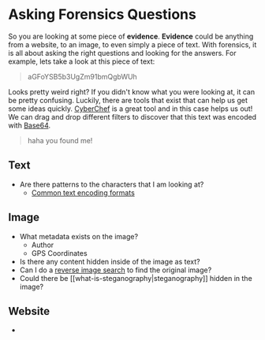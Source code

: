 # Asking Forensics Questions

So you are looking at some piece of **evidence**. **Evidence** could be anything from a website, to an image, to even simply a piece of text. With forensics, it is all about asking the right questions and looking for the answers. For example, lets take a look at this piece of text:

> aGFoYSB5b3UgZm91bmQgbWUh

Looks pretty weird right? If you didn't know what you were looking at, it can be pretty confusing. Luckily, there are tools that exist that can help us get some ideas quickly. [CyberChef](https://gchq.github.io/CyberChef/#recipe=To_Base64('A-Za-z0-9%2B/%3D')&input=aGFoYSB5b3UgZm91bmQgbWUh) is a great tool and in this case helps us out! We can drag and drop different filters to discover that this text was encoded with [Base64](https://en.wikipedia.org/wiki/Base64).

> haha you found me!

## Text
- Are there patterns to the characters that I am looking at?
	- [Common text encoding formats](https://en.wikipedia.org/wiki/Binary-to-text_encoding)

## Image
- What metadata exists on the image?
	- Author
	- GPS Coordinates
- Is there any content hidden inside of the image as text?
- Can I do a [reverse image search](https://images.google.com/) to find the original image?
- Could there be [[what-is-steganography|steganography]] hidden in the image?

## Website
- 